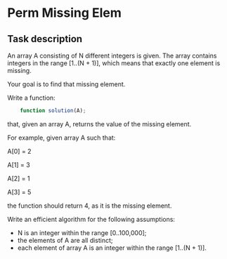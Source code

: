 # Perm Missing Elem

## Task description

An array A consisting of N different integers is given. The array contains integers in the range [1..(N + 1)], which means that exactly one element is missing.

Your goal is to find that missing element.

Write a function:

~~~ javascript
    function solution(A);
~~~

that, given an array A, returns the value of the missing element.

For example, given array A such that:

  A[0] = 2

  A[1] = 3

  A[2] = 1

  A[3] = 5

the function should return 4, as it is the missing element.

Write an efficient algorithm for the following assumptions:

* N is an integer within the range [0..100,000];
* the elements of A are all distinct;
* each element of array A is an integer within the range [1..(N + 1)].